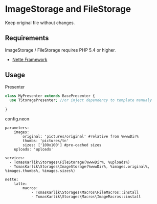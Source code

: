 # ImageStorage and FileStorage
Keep original file without changes.

Requirements
------------

ImageStorage / FileStorage requires PHP 5.4 or higher.

- [Nette Framework](https://github.com/nette/nette)

Usage
-----

Presenter
```php
class MyPresenter extends BasePresenter { 
  use TStoragePresenter; //or inject dependency to template manualy
  
}
```
config.neon
```text
parameters:
	images:	
		original: 'pictures/original' #relative from %wwwDir%
		thumbs: 'pictures/tn'
		sizes: ['100x100'] #pre-cached sizes
	uploads: 'uploads'

services:
  - TomasKarlik\Storages\FileStorage(%wwwDir%, %uploads%)
  - TomasKarlik\Storages\ImageStorage(%wwwDir%, %images.original%, %images.thumbs%, %images.sizes%)

nette:
	latte:
		macros:
			- TomasKarlik\Storages\Macros\FileMacros::install
			- TomasKarlik\Storages\Macros\ImageMacros::install
			
			
```

